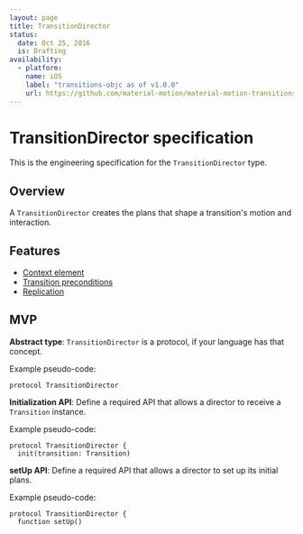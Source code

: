 ```yaml
---
layout: page
title: TransitionDirector
status:
  date: Oct 25, 2016
  is: Drafting
availability:
  - platform:
    name: iOS
    label: "transitions-objc as of v1.0.0"
    url: https://github.com/material-motion/material-motion-transitions-objc
---
```


# TransitionDirector specification

This is the engineering specification for the `TransitionDirector` type.

## Overview

A `TransitionDirector` creates the plans that shape a transition's motion and interaction.

## Features

* [Context element](feature_context_element)
* [Transition preconditions](feature_transition_preconditions)
* [Replication](feature_replication)

## MVP

**Abstract type**: `TransitionDirector` is a protocol, if your language has that concept.

Example pseudo-code:

```
protocol TransitionDirector
```

**Initialization API**: Define a required API that allows a director to receive a `Transition` instance.

Example pseudo-code:

```
protocol TransitionDirector {
  init(transition: Transition)
```

**setUp API**: Define a required API that allows a director to set up its initial plans.

Example pseudo-code:

```
protocol TransitionDirector {
  function setUp()
```
